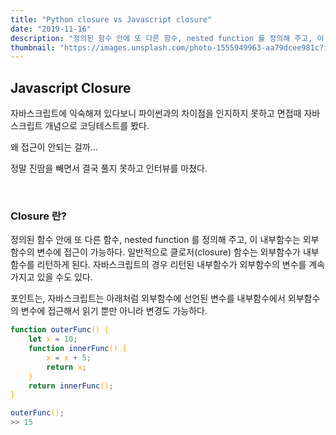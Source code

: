 ```yaml
---
title: "Python closure vs Javascript closure"
date: "2019-11-16"
description: "정의된 함수 안에 또 다른 함수, nested function 를 정의해 주고, 이 내부함수는 외부함수의 변수에 접근이 가능하다. 일반적으로 클로저(closure) 함수는 외부함수가 내부함수를 리턴하게 된다. 자바스크립트의 경우 리턴된 내부함수가 외부함수의 변수를 계속 가지고 있을 수도 있다."
thumbnail: "https://images.unsplash.com/photo-1555949963-aa79dcee981c?ixlib=rb-1.2.1&ixid=eyJhcHBfaWQiOjEyMDd9&auto=format&fit=crop&w=1350&q=80"
---
```


## Javascript Closure

자바스크립트에 익숙해져 있다보니 파이썬과의 차이점을 인지하지 못하고 면접때 자바스크립트 개념으로 코딩테스트를 봤다.

왜 접근이 안되는 걸까...

정말 진땀을 빼면서 결국 풀지 못하고 인터뷰를 마쳤다.

<br/>

### Closure 란?

정의된 함수 안에 또 다른 함수, nested function 를 정의해 주고, 이 내부함수는 외부함수의 변수에 접근이 가능하다. 일반적으로 클로저(closure) 함수는 외부함수가 내부함수를 리턴하게 된다. 자바스크립트의 경우 리턴된 내부함수가 외부함수의 변수를 계속 가지고 있을 수도 있다.

포인트는, 자바스크립트는 아래처럼 외부함수에 선언된 변수를 내부함수에서 외부함수의 변수에 접근해서 읽기 뿐만 아니라 변경도 가능하다.

<span style="color: orange">

```javascript
function outerFunc() {
	let x = 10;
	function innerFunc() {
		x = x + 5;
		return x;
	}
	return innerFunc();
}

outerFunc();
>> 15
```

</span>
